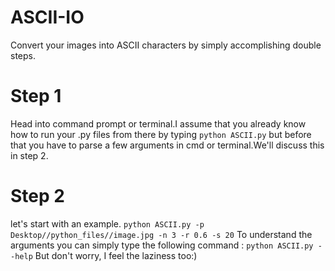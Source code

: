 # ASCII-IO
Convert your images into ASCII characters by simply accomplishing double steps.
# Step 1
Head into command prompt or terminal.I assume that you already know how to
run your .py files from there by typing `python ASCII.py` but before that you have to parse a few arguments in cmd or terminal.We'll discuss this in step 2.
# Step 2
let's start with an example.
`python ASCII.py -p Desktop//python_files//image.jpg -n 3 -r 0.6 -s 20`
To understand the arguments you can simply type
the following command :
`python ASCII.py --help`
But don't worry, I feel the laziness too:)
